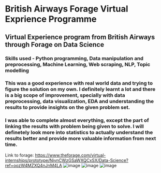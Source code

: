 # British Airways Forage Virtual Exprience Programme

## Virtual Experience program from British Airways through Forage on Data Science
### Skills used - Python programming, Data manipulation and preprocessing, Machine Learning, Web scraping, NLP, Topic modelling
### This was a good experience with real world data and trying to figure the solution on my own. I definitely learnt a lot and there is a big scope of improvement, specially with data preprocessing, data visualization, EDA and understanding the results to provide insights on the given problem set.
### I was able to complete almost everything, except the part of linking the results with problem being given to solve. I will definetely look more into statistics to actually understand the results better and provide more valuable information from next time. 

Link to forage: https://www.theforage.com/virtual-internships/prototype/NjynCWzGSaWXQCxSX/Data-Science?ref=oozW4MZXQ4nJnM4LA
![image](https://user-images.githubusercontent.com/61032181/228394538-cc80f8fe-5ec1-4c21-be9f-b796655ddb82.png)
![image](https://user-images.githubusercontent.com/61032181/228394758-acae08fc-4ce5-4745-bb00-4f7ed5ce735c.png)
![image](https://user-images.githubusercontent.com/61032181/228394878-1eb5b481-0ad7-472b-b4ac-b20057b0e362.png)
